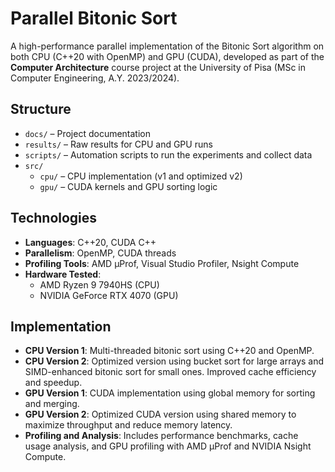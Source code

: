 # Parallel Bitonic Sort

A high-performance parallel implementation of the Bitonic Sort algorithm on both CPU (C++20 with OpenMP) and GPU (CUDA), developed as part of the **Computer Architecture** course project at the University of Pisa (MSc in Computer Engineering, A.Y. 2023/2024).

## Structure

- `docs/` – Project documentation
- `results/` – Raw results for CPU and GPU runs
- `scripts/` – Automation scripts to run the experiments and collect data
- `src/`
  - `cpu/` – CPU implementation (v1 and optimized v2)
  - `gpu/` – CUDA kernels and GPU sorting logic

## Technologies

- **Languages**: C++20, CUDA C++
- **Parallelism**: OpenMP, CUDA threads
- **Profiling Tools**: AMD µProf, Visual Studio Profiler, Nsight Compute
- **Hardware Tested**:
  - AMD Ryzen 9 7940HS (CPU)
  - NVIDIA GeForce RTX 4070 (GPU)

## Implementation

- **CPU Version 1**: Multi-threaded bitonic sort using C++20 and OpenMP.
- **CPU Version 2**: Optimized version using bucket sort for large arrays and SIMD-enhanced bitonic sort for small ones. Improved cache efficiency and speedup.
- **GPU Version 1**: CUDA implementation using global memory for sorting and merging.
- **GPU Version 2**: Optimized CUDA version using shared memory to maximize throughput and reduce memory latency.
- **Profiling and Analysis**: Includes performance benchmarks, cache usage analysis, and GPU profiling with AMD µProf and NVIDIA Nsight Compute.
